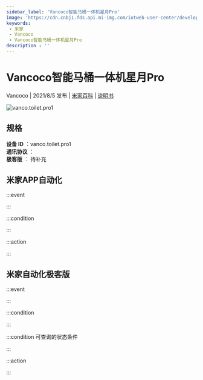 ```yaml
---
sidebar_label: 'Vancoco智能马桶一体机星月Pro'
image: 'https://cdn.cnbj1.fds.api.mi-img.com/iotweb-user-center/developer_1679048030236ScrXC8rX.png?GalaxyAccessKeyId=AKVGLQWBOVIRQ3XLEW&Expires=9223372036854775807&Signature=O8Q1ZNh2BtSgOvglPBK3EMV6KCM='
keywords: 
 - 米家
 - Vancoco
 - Vancoco智能马桶一体机星月Pro
description : ''
---
```

# Vancoco智能马桶一体机星月Pro

Vancoco | 2021/8/5 发布 | [米家百科](https://home.mi.com/webapp/content/baike/product/index.html?model=vanco.toilet.pro1) | [说明书](https://home.mi.com/views/introduction.html?model=vanco.toilet.pro1&region=cn)

![vanco.toilet.pro1](https://cdn.cnbj1.fds.api.mi-img.com/iotweb-user-center/developer_1679048030236ScrXC8rX.png?GalaxyAccessKeyId=AKVGLQWBOVIRQ3XLEW&Expires=9223372036854775807&Signature=O8Q1ZNh2BtSgOvglPBK3EMV6KCM=)

## 规格  
> 
**设备 ID** ：vanco.toilet.pro1  
**通讯协议** ：  
**极客版**  ： 待补充 


## 米家APP自动化  

:::event  

:::

:::condition  

:::

:::action   

:::

## 米家自动化极客版  

:::event  

:::

:::condition  

:::

:::condition 可查询的状态条件  

:::

:::action  

:::

        
